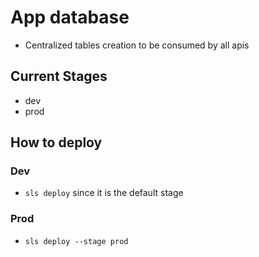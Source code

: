 # App database

-   Centralized tables creation to be consumed by all apis

## Current Stages

-   dev
-   prod

## How to deploy

### Dev

-   `sls deploy` since it is the default stage

### Prod

-   `sls deploy --stage prod`
